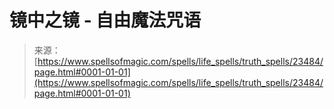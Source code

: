 <!--yml

category: 未分类

date: 2024-06-12 19:08:39

-->

# 镜中之镜 - 自由魔法咒语

> 来源：[https://www.spellsofmagic.com/spells/life_spells/truth_spells/23484/page.html#0001-01-01](https://www.spellsofmagic.com/spells/life_spells/truth_spells/23484/page.html#0001-01-01)
